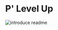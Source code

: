 # P' Level Up
![introduce readme](https://user-images.githubusercontent.com/75575789/116008257-a02e9780-a64e-11eb-8f11-b5f8e26522b5.png)
